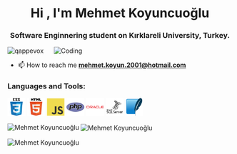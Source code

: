 <h1 align="center">Hi , I'm Mehmet Koyuncuoğlu</h1>
<h3 align="center">Software Enginnering student on Kırklareli University, Turkey.</h3>
<img align="right" alt="Coding" width="400" src="https://i.pinimg.com/originals/2a/53/65/2a53651a35816f499270d8275fd5318f.gif">

<p align="left"> <img src="https://komarev.com/ghpvc/?username=qappevox&label=Profile%20views&color=0e75b6&style=flat" alt="qappevox" /> </p>


- 📫 How to reach me **mehmet.koyun.2001@hotmail.com**

<div align= "left" width = "40px"></div>
<h3 align="left">Languages and Tools:</h3>
<p align="left">
  <img src="https://raw.githubusercontent.com/devicons/devicon/master/icons/css3/css3-original-wordmark.svg" alt="css3" width="40" height="40"/>
  <img src="https://raw.githubusercontent.com/devicons/devicon/master/icons/html5/html5-original-wordmark.svg" alt="html5" width="40" height="40"/>
  <img src="https://raw.githubusercontent.com/devicons/devicon/master/icons/javascript/javascript-original.svg" alt="javascript" width="40" height="40"/>
  <img src="https://raw.githubusercontent.com/devicons/devicon/master/icons/php/php-original.svg" alt="javascript" width="40" height="40"/>
  <img src="https://raw.githubusercontent.com/devicons/devicon/master/icons/oracle/oracle-original.svg" alt="oracle" width="40" height="40"/>
<img src="https://raw.githubusercontent.com/devicons/devicon/master/icons/microsoftsqlserver/microsoftsqlserver-plain-wordmark.svg" alt="sql-server" width="40" height="40"/>
<img src="https://raw.githubusercontent.com/devicons/devicon/master/icons/sqlite/sqlite-original.svg" alt="sqlite" width="40" height="40"/>



</p>


<p><img align="left" src="https://github-readme-stats.vercel.app/api/top-langs?username=MehmetKoyuncuoglu&show_icons=true&locale=en&layout=compact" alt="Mehmet Koyuncuoğlu" /></p>

<p>&nbsp;<img align="center" src="https://github-readme-stats.vercel.app/api?username=MehmetKoyuncuoglu&show_icons=true&locale=en" alt="Mehmet Koyuncuoğlu" /></p>

<p><img align="center" src="https://github-readme-streak-stats.herokuapp.com/?user=MehmetKoyuncuoglu&" alt="Mehmet Koyuncuoğlu" /></p>

